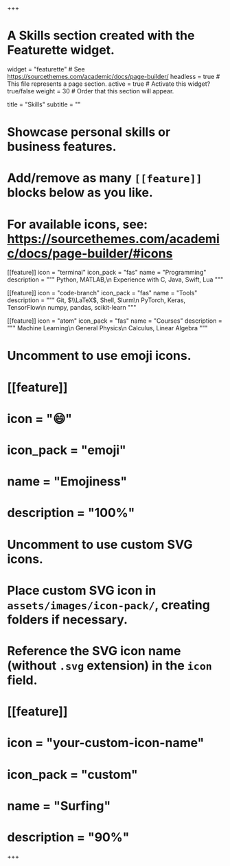 +++
# A Skills section created with the Featurette widget.
widget = "featurette"  # See https://sourcethemes.com/academic/docs/page-builder/
headless = true  # This file represents a page section.
active = true  # Activate this widget? true/false
weight = 30  # Order that this section will appear.

title = "Skills"
subtitle = ""

# Showcase personal skills or business features.
# 
# Add/remove as many `[[feature]]` blocks below as you like.
# 
# For available icons, see: https://sourcethemes.com/academic/docs/page-builder/#icons

[[feature]]
  icon = "terminal"
  icon_pack = "fas"
  name = "Programming"
  description = """
  Python, MATLAB,\n
  Experience with C, Java, Swift, Lua
  """
  
[[feature]]
  icon = "code-branch"
  icon_pack = "fas"
  name = "Tools"
  description = """
  Git, $\\LaTeX$, Shell, Slurm\n
  PyTorch, Keras, TensorFlow\n
  numpy, pandas, scikit-learn
  """  
  
[[feature]]
  icon = "atom"
  icon_pack = "fas"
  name = "Courses"
  description = """
  Machine Learning\n
  General Physics\n
  Calculus, Linear Algebra
  """

# Uncomment to use emoji icons.
# [[feature]]
#  icon = ":smile:"
#  icon_pack = "emoji"
#  name = "Emojiness"
#  description = "100%"  

# Uncomment to use custom SVG icons.
# Place custom SVG icon in `assets/images/icon-pack/`, creating folders if necessary.
# Reference the SVG icon name (without `.svg` extension) in the `icon` field.
# [[feature]]
#  icon = "your-custom-icon-name"
#  icon_pack = "custom"
#  name = "Surfing"
#  description = "90%"

+++
